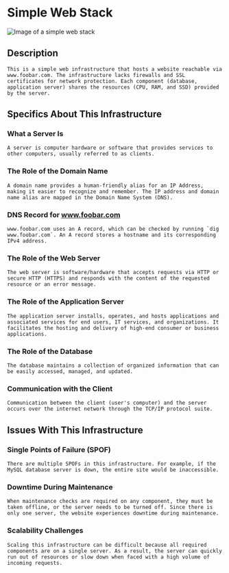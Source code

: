 # Simple Web Stack

![Image of a simple web stack](https://ibb.co/vqkQRKx)

## Description
	This is a simple web infrastructure that hosts a website reachable via www.foobar.com. The infrastructure lacks firewalls and SSL certificates for network protection. Each component (database, application server) shares the resources (CPU, RAM, and SSD) provided by the server.

## Specifics About This Infrastructure

### What a Server Is
	A server is computer hardware or software that provides services to other computers, usually referred to as clients.

### The Role of the Domain Name
	A domain name provides a human-friendly alias for an IP Address, making it easier to recognize and remember. The IP address and domain name alias are mapped in the Domain Name System (DNS).

### DNS Record for www.foobar.com
	www.foobar.com uses an A record, which can be checked by running `dig www.foobar.com`. An A record stores a hostname and its corresponding IPv4 address.

### The Role of the Web Server
	The web server is software/hardware that accepts requests via HTTP or secure HTTP (HTTPS) and responds with the content of the requested resource or an error message.

### The Role of the Application Server
	The application server installs, operates, and hosts applications and associated services for end users, IT services, and organizations. It facilitates the hosting and delivery of high-end consumer or business applications.

### The Role of the Database
	The database maintains a collection of organized information that can be easily accessed, managed, and updated.

### Communication with the Client
	Communication between the client (user's computer) and the server occurs over the internet network through the TCP/IP protocol suite.

## Issues With This Infrastructure

### Single Points of Failure (SPOF)
	There are multiple SPOFs in this infrastructure. For example, if the MySQL database server is down, the entire site would be inaccessible.

### Downtime During Maintenance
	When maintenance checks are required on any component, they must be taken offline, or the server needs to be turned off. Since there is only one server, the website experiences downtime during maintenance.

### Scalability Challenges
	Scaling this infrastructure can be difficult because all required components are on a single server. As a result, the server can quickly run out of resources or slow down when faced with a high volume of incoming requests.

